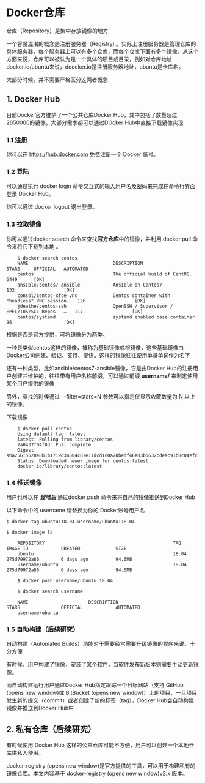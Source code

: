 # Docker仓库

仓库（Repository）是集中存放镜像的地方

一个容易混淆的概念是注册服务器（Registry) 。实际上注册服务器是管理仓库的具体服务器，每个服务器上可以有多个仓库，而每个仓库下面有多个镜像。从这个方面来说，仓库可以被认为是一个具体的项目或目录，例如对仓库地址docker.io/ubuntu来说，doceker.io是注册服务器地址，ubuntu是仓库名。

大部分时候，并不需要严格区分这两者概念

## 1. Docker Hub

目前Docker官方维护了一个公共仓库Docker Hub，其中包括了数量超过2650000的镜像，大部分需求都可以通过DOcker Hub中直接下载镜像实现 

### 1.1 注册

你可以在 https://hub.docker.com 免费注册一个 Docker 账号。

### 1.2 登陆

可以通过执行 docker login 命令交互式的输入用户名及密码来完成在命令行界面登录 Docker Hub。

你可以通过 docker logout 退出登录。

### 1.3 拉取镜像

你可以通过docker search 命令来查找**官方仓库**中的镜像，并利用 docker pull 命令来将它下载到本地 。

```
    $ docker search centos
    NAME                               DESCRIPTION                                     STARS     OFFICIAL   AUTOMATED
    centos                             The official build of CentOS.                   6449      [OK]
    ansible/centos7-ansible            Ansible on Centos7                              132                  [OK]
    consol/centos-xfce-vnc             Centos container with "headless" VNC session…   126                  [OK]
    jdeathe/centos-ssh                 OpenSSH / Supervisor / EPEL/IUS/SCL Repos - …   117                  [OK]
    centos/systemd                     systemd enabled base container.                 96                   [OK]
```

根据是否是官方提供，可将镜像分为两类。

一种是类似centos这样的镜像，被称为基础镜像或根镜像，这些基础镜像由Docker公司创建、验证、支持、提供。这样的镜像往往使用单哥单词作为名字

还有一种类型，比如ansible/centos7-ansible镜像，它是由Docker Hub的注册用户创建并维护的，往往带有用户名称前缀，可以通过前缀 **username/** 来制定使用某个用户提供的镜像

另外，查找的时候通过 --filter=stars=N 参数可以指定仅显示收藏数量为 N 以上的镜像。

下载镜像

```
    $ docker pull centos
    Using default tag: latest
    latest: Pulling from library/centos
    7a0437f04f83: Pull complete
    Digest: sha256:5528e8b1b1719d34604c87e11dcd1c0a20bedf46e83b5632cdeac91b8c04efc1
    Status: Downloaded newer image for centos:latest
    docker.io/library/centos:latest
```

### 1.4 推送镜像

用户也可以在 ***登陆后*** 通过docker push 命令来将自己的镜像推送到Docker Hub

以下命令中的 username 请替换为你的 Docker账号用户名

```
$ docker tag ubuntu:18.04 username/ubuntu:18.04

$ docker image ls

    REPOSITORY                                               TAG                    IMAGE ID            CREATED             SIZE
    ubuntu                                                   18.04                  275d79972a86        6 days ago          94.6MB
    username/ubuntu                                          18.04                  275d79972a86        6 days ago          94.6MB

    $ docker push username/ubuntu:18.04

    $ docker search username

    NAME                      DESCRIPTION                                     STARS               OFFICIAL            AUTOMATED
    username/ubuntu
```

### 1.5 自动构建（后续研究）

自动构建（Automated Builds）功能对于需要经常需要升级镜像的程序来说，十分方便

有时候，用户构建了镜像，安装了某个软件，当软件发布新版本则需要手动更新镜像。

而自动构建运行用户通过Docker Hub指定跟踪一个目标网站（支持 GitHub (opens new window)或 BitBucket (opens new window)）上的项目，一旦项目发生新的提交（commit）或者创建了新的标签（tag），Docker Hub会自动构建镜像并推送到Docker Hub中


## 2. 私有仓库（后续研究）

有时候使用 Docker Hub 这样的公共仓库可能不方便，用户可以创建一个本地仓库供私人使用。

docker-registry (opens new window)是官方提供的工具，可以用于构建私有的镜像仓库。本文内容基于 docker-registry (opens new window)v2.x 版本。